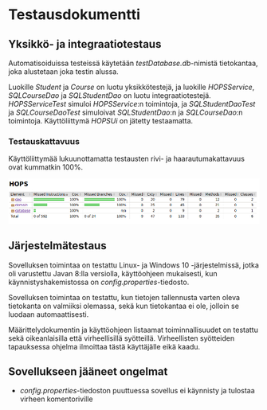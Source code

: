 # Testausdokumentti

## Yksikkö- ja integraatiotestaus

Automatisoiduissa testeissä käytetään *testDatabase.db*-nimistä tietokantaa, joka alustetaan joka testin alussa.

Luokille *Student* ja *Course* on luotu yksikkötestejä, ja luokille *HOPSService*, *SQLCourseDao* ja *SQLStudentDao* on luotu integraatiotestejä. *HOPSServiceTest* simuloi *HOPSService*:n toimintoja, ja *SQLStudentDaoTest* ja *SQLCourseDaoTest* simuloivat *SQLStudentDao*:n ja *SQLCourseDao*:n toimintoja. Käyttöliittymä *HOPSUi* on jätetty testaamatta.

### Testauskattavuus

Käyttöliittymää lukuunottamatta testausten rivi- ja haarautumakattavuus ovat kummatkin 100%.

![testikattavuus](https://github.com/tire95/HOPS/blob/master/dokumentointi/kuvat/testikattavuus.png)

## Järjestelmätestaus

Sovelluksen toimintaa on testattu Linux- ja Windows 10 -järjestelmissä, jotka oli varustettu Javan 8:lla versiolla, käyttöohjeen mukaisesti, kun käynnistyshakemistossa on *config.properties*-tiedosto.

Sovelluksen toimintaa on testattu, kun tietojen tallennusta varten oleva tietokanta on valmiiksi olemassa, sekä kun tietokantaa ei ole, jolloin se luodaan automaattisesti.

Määrittelydokumentin ja käyttöohjeen listaamat toiminnallisuudet on testattu sekä oikeanlaisilla että virheellisillä syötteillä. Virheellisten syötteiden tapauksessa ohjelma ilmoittaa tästä käyttäjälle eikä kaadu.

## Sovellukseen jääneet ongelmat

- *config.properties*-tiedoston puuttuessa sovellus ei käynnisty ja tulostaa virheen komentoriville
